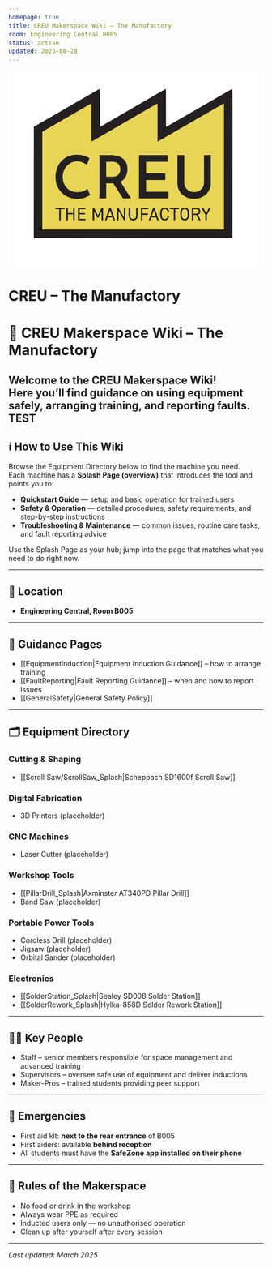```yaml
---
homepage: true
title: CREU Makerspace Wiki – The Manufactory
room: Engineering Central B005
status: active
updated: 2025-08-28
---
```

<div class="page-banner">
  <img src="images/creu_logo.png" alt="CREU Logo">
  <h1>CREU – The Manufactory</h1>
</div>

# 📘 CREU Makerspace Wiki – The Manufactory

Welcome to the CREU Makerspace Wiki!  
Here you’ll find guidance on using equipment safely, arranging training, and reporting faults.
TEST
---

## ℹ️ How to Use This Wiki
Browse the Equipment Directory below to find the machine you need.  
Each machine has a **Splash Page (overview)** that introduces the tool and points you to:
- **Quickstart Guide** — setup and basic operation for trained users
- **Safety & Operation** — detailed procedures, safety requirements, and step-by-step instructions
- **Troubleshooting & Maintenance** — common issues, routine care tasks, and fault reporting advice

Use the Splash Page as your hub; jump into the page that matches what you need to do right now.

---

## 📍 Location
- **Engineering Central, Room B005**

---

## 📖 Guidance Pages
- [[EquipmentInduction|Equipment Induction Guidance]] – how to arrange training  
- [[FaultReporting|Fault Reporting Guidance]] – when and how to report issues  
- [[GeneralSafety|General Safety Policy]]  

---

## 🗂️ Equipment Directory

### Cutting & Shaping
- [[Scroll Saw/ScrollSaw_Splash|Scheppach SD1600f Scroll Saw]]
### Digital Fabrication
- 3D Printers (placeholder)  
### CNC Machines
- Laser Cutter (placeholder)  
### Workshop Tools
- [[PillarDrill_Splash|Axminster AT340PD Pillar Drill]] 
- Band Saw (placeholder)  
### Portable Power Tools
- Cordless Drill (placeholder)  
- Jigsaw (placeholder)  
- Orbital Sander (placeholder)  
### Electronics
- [[SolderStation_Splash|Sealey SD008 Solder Station]]
- [[SolderRework_Splash|Hylka-858D Solder Rework Station]]

---

## 🧑‍🏫 Key People
- <span class="black-apron">Staff</span> – senior members responsible for space management and advanced training  
- <span class="red-apron">Supervisors</span> – oversee safe use of equipment and deliver inductions  
- <span class="blue-apron">Maker-Pros</span> – trained students providing peer support  

---

## 🚨 Emergencies
- First aid kit: **next to the rear entrance** of B005  
- First aiders: available **behind reception**  
- All students must have the **SafeZone app installed on their phone**  

---

## 📜 Rules of the Makerspace
- No food or drink in the workshop  
- Always wear PPE as required  
- Inducted users only — no unauthorised operation  
- Clean up after yourself after every session  

---

_Last updated: March 2025_
